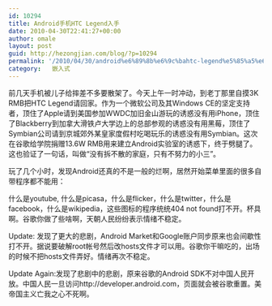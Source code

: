 ```yaml
---
id: 10294
title: Android手机HTC Legend入手
date: 2010-04-30T22:41:27+00:00
author: omale
layout: post
guid: http://hezongjian.com/blog/?p=10294
permalink: '/2010/04/30/android%e6%89%8b%e6%9c%bahtc-legend%e5%85%a5%e6%89%8b/'
category:   嵌入式  
---
```

前几天手机被儿子给摔差不多要散架了。今天上午一时冲动，到老丁那里自摸3K RMB把HTC Legend请回家。作为一个微软公司及其Windows CE的坚定支持者，顶住了Apple请到美国参加WWDC加旧金山游玩的诱惑没有用iPhone，顶住了Blackberry到加拿大滑铁卢大学边上的总部参观的诱惑没有用黑莓，顶住了Symbian公司请到京城郊外某皇家度假村吃喝玩乐的诱惑没有用Symbian。这次在谷歌给学院捐赠13.6W RMB用来建立Android实验室的诱惑下，终于劈腿了。这也验证了一句话，叫做&ldquo;没有拆不散的家庭，只有不努力的小三&rdquo;。

玩了几个小时，发现Android还真的不是一般的烂啊，居然开始菜单里面的很多自带程序都不能用：

什么是youtube, 什么是picasa，什么是flicker，什么是twitter，什么是facebook，什么是wikipedia，这些图标的程序统统404 not found打不开。杯具啊。谷歌你做了些啥啊，天朝人民纷纷表示情绪不稳定。

Update: 发现了更大的悲剧，Android Market和Google账户同步原来也会间歇性打不开。据说要破解root帐号然后改hosts文件才可以用。谷歌你干嘛吃的，出场的时候不把hosts文件弄好。情绪再次不稳定。

Update Again:发现了悲剧中的悲剧，原来谷歌的Android SDK不对中国人民开放。中国人民一旦访问http://developer.android.com，页面就会被谷歌重置。美帝国主义亡我之心不死啊。